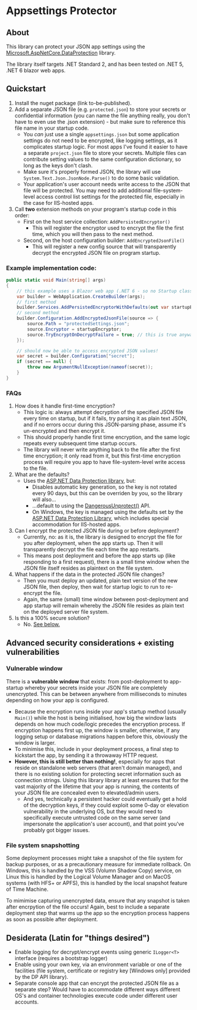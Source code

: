 # Appsettings Protector

## About

This library can protect your JSON app settings using the [Microsoft.AspNetCore.DataProtection](https://www.nuget.org/packages/Microsoft.AspNetCore.DataProtection/) library.

The library itself targets .NET Standard 2, and has been tested on .NET 5, .NET 6 blazor web apps.

## Quickstart

1. Install the nuget package (link to-be-published).
1. Add a separate JSON file (e.g. `protected.json`) to store your secrets or confidential information (you can name the file anything really, you don't have to even use the .json extension) - but make sure to reference this file name in your startup code.
    - You *can* just use a single `appsettings.json` but some application settings do not need to be encrypted, like logging settings, as it complicates startup logic. For most apps I've found it easier to have a separate `project.json` file to store your secrets. Multiple files can contribute setting values to the same configuration dictionary, so long as the keys don't clash.
    - Make sure it's properly formed JSON, the library will use `System.Text.Json.JsonNode.Parse()` to do some basic validation.
    - Your application's user account needs write access to the JSON that file will be protected. You may need to add additional file-system-level access control list settings for the protected file, especially in the case for IIS-hosted apps.
1. Call **two** extension methods on your program's startup code in this order:
    - First on the host service collection: `AddPersistedEncryptor()`
        - This will register the encryptor used to encrypt the file the first time, which you will then pass to the next method.
    - Second, on the host configuration builder: `AddEncryptedJsonFile()`
        - This will register a new config source that will transparently decrypt the encrypted JSON file on program startup.

### Example implementation code:
```C#
public static void Main(string[] args)
{
    // this example uses a Blazor web app (.NET 6 - so no Startup class)
    var builder = WebApplication.CreateBuilder(args);
    // first method        
    builder.Services.AddPersistedEncryptorWithDefaults(out var startupEncryptor);
    // second method
    builder.Configuration.AddEncryptedJsonFile(source => {
        source.Path = "protectedSettings.json";
        source.Encryptor = startupEncryptor;
        source.TryEncryptOnDecryptFailure = true; // this is true anyway, but code is here to demonstrate the api exists
    });

    // should now be able to access encrypted JSON values!
    var secret = builder.Configuration["secret"];
    if (secret == null) {
        throw new ArgumentNullException(nameof(secret));
    }
}
```

### FAQs

1. How does it handle first-time encryption?
    - This logic is: always attempt decryption of the specified JSON file every time on startup, but if it fails, try parsing it as plain text JSON, and if no errors occur during this JSON-parsing phase, assume it's un-encrypted and then encrypt it. 
    - This should properly handle first time encryption, and the same logic repeats every subsequent time startup occurs.
    - The library will never write anything back to the file after the first time encryption; it only read from it, but this first-time encryption process will require you app to have file-system-level write access to the file.
2. What are the defaults?
    - Uses the [ASP.NET Data Protection library](https://www.nuget.org/packages/Microsoft.AspNetCore.DataProtection/), but:
        - Disables automatic key generation, so the key is not rotated every 90 days, but this can be overriden by you, so the library will also...
        - ...default to using the [DangerousUnprotect()](https://learn.microsoft.com/en-us/dotnet/api/microsoft.aspnetcore.dataprotection.ipersisteddataprotector.dangerousunprotect?view=aspnetcore-6.0) API.
        - On Windows, the key is managed using the defaults set by the [ASP.NET Data Protection Library](https://learn.microsoft.com/en-us/aspnet/core/security/data-protection/configuration/default-settings?view=aspnetcore-6.0#key-management), which includes special accommodation for IIS-hosted apps.
3. Can I encrypt the protected JSON file during or before deployment?
    - Currently, no: as it is, the library is designed to encrypt the file for you after deployment, when the app starts up. Then it will transparently decrypt the file each time the app restarts.
    - This means post deployment and before the app starts up (like responding to a first request), there is a small time window when the JSON file itself resides as plaintext on the file system.
4. What happens if the data in the protected JSON file changes?
    - Then you must deploy an updated, plain text version of the new JSON file, then deploy, then wait for startup logic to run to re-encrypt the file.
    - Again, the same (small) time window between post-deployment and app startup will remain whereby the JSON file resides as plain text on the deployed server file system.
5. Is this a 100% secure solution?
    - No. [See below.](#vulnerable-window)
    
## Advanced security considerations + existing vulnerabilities

### Vulnerable window

There is a **vulnerable window** that exists: from post-deployment to app-startup whereby your secrets inside your JSON file are completely unencrypted. This can be between anywhere from milliseconds to minutes depending on how your app is configured.

- Because the encryption runs inside your app's startup method (usually `Main()`) while the host is being initialised, how big the window lasts depends on how much code/logic precedes the encryption process. If encryption happens first up, the window is smaller, otherwise, if any logging setup or database migrations happen before this, obviously the window is larger.
- To minimise this, include in your deployment process, a final step to kickstart the app, by sending it a throwaway HTTP request.
- **However, this is still better than nothing!**, especially for apps that reside on standalone web servers (that aren't domain managed), and there is no existing solution for protecting secret information such as connection strings. Using this library library at least ensures that for the vast majority of the lifetime that your app is running, the contents of your JSON file are concealed even to elevated/admin users.
    - And yes, technically a persistent hacker could eventually get a hold of the decryption keys, if they could exploit some 0-day or elevation vulnerability in the underlying OS, but they would need to specifically execute untrusted code on the same server (and impersonate the application's user account), and that point you've probably got bigger issues.

### File system snapshotting

Some deployment processes might take a snapshot of the file system for backup purposes, or as a precautionary measure for immediate rollback. On Windows, this is handled by the VSS (Volumn Shadow Copy) service, on Linux this is handled by the Logical Volume Manager and on MacOS systems (with HFS+ or APFS), this is handled by the local snapshot feature of Time Machine.

To mimimise capturing unencrypted data, ensure that any snapshot is taken after encrpytion of the file occurs! Again, best to include a separate deployment step that warms up the app so the encryption process happens as soon as possible after deployment.

## Desiderata (Latin for "things desired")

* Enable logging for decrypt/encrypt events using generic `ILogger<T>` interface (requires a bootstrap logger)
* Enable using your own key, via an environment variable or one of the facilities (file system, certificate or registry key [Windows only] provided by the DP API library).
* Separate console app that can encrypt the protected JSON file as a separate step? Would have to accommodate different ways different OS's and container technologies execute code under different user accounts.